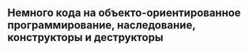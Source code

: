 ## Немного кода на объекто-ориентированное программирование, наследование, конструкторы и деструкторы
